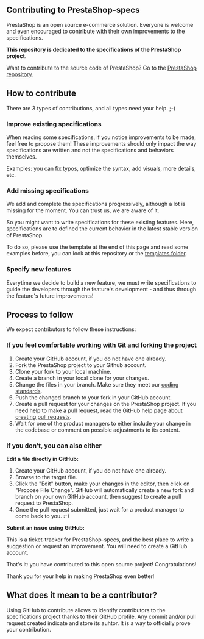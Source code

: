 ## Contributing to PrestaShop-specs

PrestaShop is an open source e-commerce solution. Everyone is welcome and even encouraged to contribute with their own improvements to the specifications.

**This repository is dedicated to the specifications of the PrestaShop project.** 

Want to contribute to the source code of PrestaShop? Go to the [PrestaShop repository](https://github.com/PrestaShop/PrestaShop).


## How to contribute

There are 3 types of contributions, and all types need your help. ;-)


### Improve existing specifications

When reading some specifications, if you notice improvements to be made, feel free to propose them! These improvements should only impact the way specifications are written and not the specifications and behaviors themselves.

Examples: you can fix typos, optimize the syntax, add visuals, more details, etc.


### Add missing specifications

We add and complete the specifications progressively, although a lot is missing for the moment. You can trust us, we are aware of it.

So you might want to write specifications for these existing features. Here, specifications are to defined the current behavior in the latest stable version of PrestaShop.

To do so, please use the template at the end of this page and read some examples before, you can look at this repository or the [templates folder](/spec-templates).


### Specify new features

Everytime we decide to build a new feature, we must write specifications to guide the developers through the feature's development - and thus through the feature's future improvements!


## Process to follow

We expect contributors to follow these instructions:


### If you feel comfortable working with Git and forking the project

1. Create your GitHub account, if you do not have one already.
2. Fork the PrestaShop project to your Github account.
3. Clone your fork to your local machine.
4. Create a branch in your local clone for your changes.
5. Change the files in your branch. Make sure they meet our [coding standards](https://devdocs.prestashop.com/1.7/development/coding-standards).
6. Push the changed branch to your fork in your GitHub account.
7. Create a pull request for your changes on the PrestaShop project. If you need help to make a pull request, read the GitHub help page about [creating pull requests](https://help.github.com/en/github/collaborating-with-issues-and-pull-requests/creating-a-pull-request).
8. Wait for one of the product managers to either include your change in the codebase or comment on possible adjustments to its content.


### If you don't, you can also either

**Edit a file directly in GitHub:**

1. Create your GitHub account, if you do not have one already.
2. Browse to the target file.
3. Click the "Edit" button, make your changes in the editor, then click on "Propose File Change". GitHub will automatically create a new fork and branch on your own GitHub account, then suggest to create a pull request to PrestaShop.
4. Once the pull request submitted, just wait for a product manager to come back to you. :-)


**Submit an issue using GitHub:**

This is a ticket-tracker for PrestaShop-specs, and the best place to write a suggestion or request an improvement. You will need to create a GitHub account.

That's it: you have contributed to this open source project! Congratulations!

Thank you for your help in making PrestaShop even better!


## What does it mean to be a contributor?

Using GitHub to contribute allows to identify contributors to the specifications project thanks to their GitHub profile. Any commit and/or pull request created indicate and store its auhtor. It is a way to officially prove your contribution.

